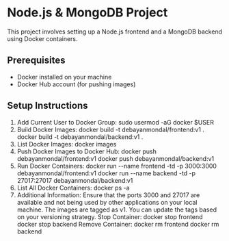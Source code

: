 # Node.js & MongoDB Project
This project involves setting up a Node.js frontend and a MongoDB backend using Docker containers.

## Prerequisites
- Docker installed on your machine
- Docker Hub account (for pushing images)

## Setup Instructions
1. Add Current User to Docker Group:
sudo usermod -aG docker $USER
2. Build Docker Images:
docker build -t debayanmondal/frontend:v1 .
docker build -t debayanmondal/backend:v1 .
3. List Docker Images:
docker images
4. Push Docker Images to Docker Hub:
docker push debayanmondal/frontend:v1
docker push debayanmondal/backend:v1
5. Run Docker Containers:
docker run --name frontend -td -p 3000:3000 debayanmondal/frontend:v1
docker run --name backend -td -p 27017:27017 debayanmondal/backend:v1
6. List All Docker Containers:
docker ps -a
7. Additional Information:
Ensure that the ports 3000 and 27017 are available and not being used by other applications on your local machine.
The images are tagged as v1. You can update the tags based on your versioning strategy.
Stop Container:
docker stop frontend
docker stop backend
Remove Container:
docker rm frontend
docker rm backend

